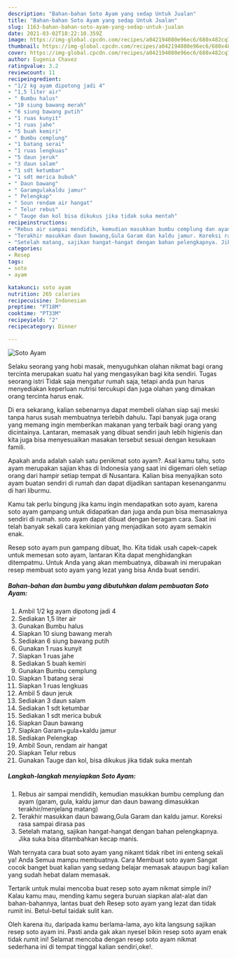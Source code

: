 ```yaml
---
description: "Bahan-bahan Soto Ayam yang sedap Untuk Jualan"
title: "Bahan-bahan Soto Ayam yang sedap Untuk Jualan"
slug: 1163-bahan-bahan-soto-ayam-yang-sedap-untuk-jualan
date: 2021-03-02T18:22:10.359Z
image: https://img-global.cpcdn.com/recipes/a042194080e96ec6/680x482cq70/soto-ayam-foto-resep-utama.jpg
thumbnail: https://img-global.cpcdn.com/recipes/a042194080e96ec6/680x482cq70/soto-ayam-foto-resep-utama.jpg
cover: https://img-global.cpcdn.com/recipes/a042194080e96ec6/680x482cq70/soto-ayam-foto-resep-utama.jpg
author: Eugenia Chavez
ratingvalue: 3.2
reviewcount: 11
recipeingredient:
- "1/2 kg ayam dipotong jadi 4"
- "1,5 liter air"
- " Bumbu halus"
- "10 siung bawang merah"
- "6 siung bawang putih"
- "1 ruas kunyit"
- "1 ruas jahe"
- "5 buah kemiri"
- " Bumbu cemplung"
- "1 batang serai"
- "1 ruas lengkuas"
- "5 daun jeruk"
- "3 daun salam"
- "1 sdt ketumbar"
- "1 sdt merica bubuk"
- " Daun bawang"
- " Garamgulakaldu jamur"
- " Pelengkap"
- " Soun rendam air hangat"
- " Telur rebus"
- " Tauge dan kol bisa dikukus jika tidak suka mentah"
recipeinstructions:
- "Rebus air sampai mendidih, kemudian masukkan bumbu cemplung dan ayam (garam, gula, kaldu jamur dan daun bawang dimasukkan terakhir/menjelang matang)"
- "Terakhir masukkan daun bawang,Gula Garam dan kaldu jamur. Koreksi rasa sampai dirasa pas"
- "Setelah matang, sajikan hangat-hangat dengan bahan pelengkapnya. Jika suka bisa ditambahkan kecap manis."
categories:
- Resep
tags:
- soto
- ayam

katakunci: soto ayam 
nutrition: 265 calories
recipecuisine: Indonesian
preptime: "PT18M"
cooktime: "PT33M"
recipeyield: "2"
recipecategory: Dinner

---
```



![Soto Ayam](https://img-global.cpcdn.com/recipes/a042194080e96ec6/680x482cq70/soto-ayam-foto-resep-utama.jpg)

Selaku seorang yang hobi masak, menyuguhkan olahan nikmat bagi orang tercinta merupakan suatu hal yang mengasyikan bagi kita sendiri. Tugas seorang istri Tidak saja mengatur rumah saja, tetapi anda pun harus menyediakan keperluan nutrisi tercukupi dan juga olahan yang dimakan orang tercinta harus enak.

Di era  sekarang, kalian sebenarnya dapat membeli olahan siap saji meski tanpa harus susah membuatnya terlebih dahulu. Tapi banyak juga orang yang memang ingin memberikan makanan yang terbaik bagi orang yang dicintainya. Lantaran, memasak yang dibuat sendiri jauh lebih higienis dan kita juga bisa menyesuaikan masakan tersebut sesuai dengan kesukaan famili. 



Apakah anda adalah salah satu penikmat soto ayam?. Asal kamu tahu, soto ayam merupakan sajian khas di Indonesia yang saat ini digemari oleh setiap orang dari hampir setiap tempat di Nusantara. Kalian bisa menyajikan soto ayam buatan sendiri di rumah dan dapat dijadikan santapan kesenanganmu di hari liburmu.

Kamu tak perlu bingung jika kamu ingin mendapatkan soto ayam, karena soto ayam gampang untuk didapatkan dan juga anda pun bisa memasaknya sendiri di rumah. soto ayam dapat dibuat dengan beragam cara. Saat ini telah banyak sekali cara kekinian yang menjadikan soto ayam semakin enak.

Resep soto ayam pun gampang dibuat, lho. Kita tidak usah capek-capek untuk memesan soto ayam, lantaran Kita dapat menghidangkan ditempatmu. Untuk Anda yang akan membuatnya, dibawah ini merupakan resep membuat soto ayam yang lezat yang bisa Anda buat sendiri.

<!--inarticleads1-->

##### Bahan-bahan dan bumbu yang dibutuhkan dalam pembuatan Soto Ayam:

1. Ambil 1/2 kg ayam dipotong jadi 4
1. Sediakan 1,5 liter air
1. Gunakan  Bumbu halus
1. Siapkan 10 siung bawang merah
1. Sediakan 6 siung bawang putih
1. Gunakan 1 ruas kunyit
1. Siapkan 1 ruas jahe
1. Sediakan 5 buah kemiri
1. Gunakan  Bumbu cemplung
1. Siapkan 1 batang serai
1. Siapkan 1 ruas lengkuas
1. Ambil 5 daun jeruk
1. Sediakan 3 daun salam
1. Sediakan 1 sdt ketumbar
1. Sediakan 1 sdt merica bubuk
1. Siapkan  Daun bawang
1. Siapkan  Garam+gula+kaldu jamur
1. Sediakan  Pelengkap
1. Ambil  Soun, rendam air hangat
1. Siapkan  Telur rebus
1. Gunakan  Tauge dan kol, bisa dikukus jika tidak suka mentah




<!--inarticleads2-->

##### Langkah-langkah menyiapkan Soto Ayam:

1. Rebus air sampai mendidih, kemudian masukkan bumbu cemplung dan ayam (garam, gula, kaldu jamur dan daun bawang dimasukkan terakhir/menjelang matang)
1. Terakhir masukkan daun bawang,Gula Garam dan kaldu jamur. Koreksi rasa sampai dirasa pas
1. Setelah matang, sajikan hangat-hangat dengan bahan pelengkapnya. Jika suka bisa ditambahkan kecap manis.




Wah ternyata cara buat soto ayam yang nikamt tidak ribet ini enteng sekali ya! Anda Semua mampu membuatnya. Cara Membuat soto ayam Sangat cocok banget buat kalian yang sedang belajar memasak ataupun bagi kalian yang sudah hebat dalam memasak.

Tertarik untuk mulai mencoba buat resep soto ayam nikmat simple ini? Kalau kamu mau, mending kamu segera buruan siapkan alat-alat dan bahan-bahannya, lantas buat deh Resep soto ayam yang lezat dan tidak rumit ini. Betul-betul taidak sulit kan. 

Oleh karena itu, daripada kamu berlama-lama, ayo kita langsung sajikan resep soto ayam ini. Pasti anda gak akan nyesel bikin resep soto ayam enak tidak rumit ini! Selamat mencoba dengan resep soto ayam nikmat sederhana ini di tempat tinggal kalian sendiri,oke!.

